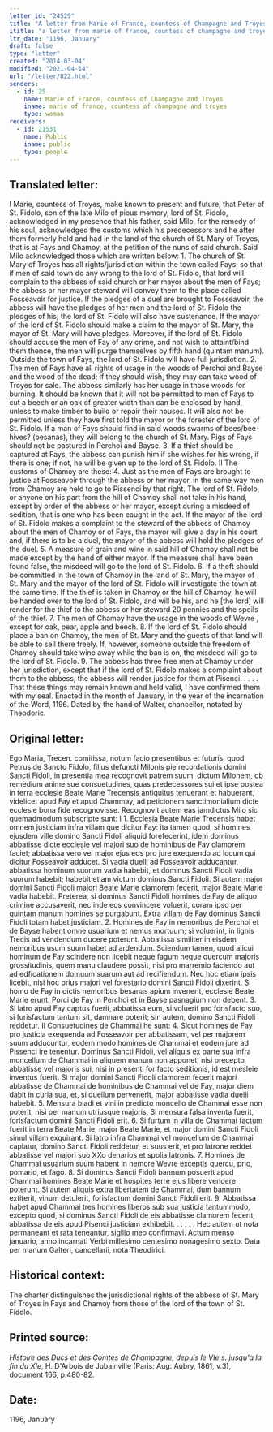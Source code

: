 ```yaml
---
letter_id: "24529"
title: "A letter from Marie of France, countess of Champagne and Troyes (1196, January)"
ititle: "a letter from marie of france, countess of champagne and troyes (1196, january)"
ltr_date: "1196, January"
draft: false
type: "letter"
created: "2014-03-04"
modified: "2021-04-14"
url: "/letter/822.html"
senders:
  - id: 25
    name: Marie of France, countess of Champagne and Troyes
    iname: marie of france, countess of champagne and troyes
    type: woman
receivers:
  - id: 21531
    name: Public
    iname: public
    type: people
---
```

<h2> Translated letter:</h2>I Marie, countess of Troyes, make known to present and future, that Peter of St. Fidolo, son of the late Milo of pious memory, lord of St. Fidolo, acknowledged in my presence that his father, said Milo, for the remedy of his soul, acknowledged the customs which his predecessors and he after them formerly held and had in the land of the church of St. Mary of Troyes, that is at Fays and Chamoy, at the petition of the nuns of said church.  Said Milo acknowledged those which are written below:
1.  The church of St. Mary of Troyes has all rights/jurisdiction within the town called Fays:  so that if men of said town do any wrong to the lord of St. Fidolo, that lord will complain to the abbess of said church or her mayor about the men of Fays; the abbess or her mayor steward will convey them to the place called Fosseavoir for justice.  If the pledges of a duel are brought to Fosseavoir, the abbess will have the pledges of her men and the lord of St. Fidolo the pledges of his; the lord of St. Fidolo will also have sustenance.  If the mayor of the lord of St. Fidolo should make a claim to the mayor of St. Mary, the mayor of St. Mary will have pledges.  Moreover, if the lord of St. Fidolo should accuse the men of Fay of any crime, and not wish to attaint/bind them thence, the men will purge themselves by fifth hand (quintam manum).  Outside the town of Fays, the lord of St. Fidolo will have full jurisdiction.
2.  The men of Fays have all rights of usage in the woods of Perchoi and Bayse and the wood of the dead; if they should wish, they may can take wood of Troyes for sale.  The abbess similarly has her usage in those woods for burning.  It should be known that it will not be permitted to men of Fays to cut a beech or an oak of greater width than can be enclosed by hand, unless to make timber to build or repair their houses.  It will also not be permitted unless they have first told the mayor or the forester of the lord of St. Fidolo.  If a man of Fays should find in said woods swarms of bees/bee-hives? (besanas), they will belong to the church of St. Mary.  Pigs of Fays should not be pastured in Perchoi and Bayse.
3.  If a thief should be captured at Fays, the abbess can punish him if she wishes for his wrong, if there is one; if not, he will be given up to the lord of St. Fidolo.
II
The customs of Chamoy are these:
4.  Just as the men of Fays are brought to justice at Fosseavoir through the abbess or her mayor, in the same way men from Chamoy are held to go to Pissenci by that right.  The lord of St. Fidolo, or anyone on his part from the hill of Chamoy shall not take in his hand, except by order of the abbess or her mayor, except during a misdeed of sedition, that is one who has been caught in the act.  If the mayor of the lord of St. Fidolo makes a complaint to the steward of the abbess of Chamoy about the men of Chamoy or of Fays, the mayor will give a day in his court and, if there is to be a duel, the mayor of the abbess will hold the pledges of the duel.
5.  A measure of grain and wine in said hill of Chamoy shall not be made except by the hand of either mayor.  If the measure shall have been found false, the misdeed will go to the lord of St. Fidolo.
6.  If a theft should be committed in the town of Chamoy in the land of St. Mary, the mayor of St. Mary and the mayor of the lord of St. Fidolo will investigate the town at the same time.  If the thief is taken in Chamoy or the hill of Chamoy, he will be handed over to the lord of St. Fidolo, and will be his, and he [the lord] will render for the thief to the abbess or her steward 20 pennies and the spoils of the thief.
7.  The men of Chamoy have the usage in the woods of Wevre , except for oak, pear, apple and beech.
8.  If the lord of St. Fidolo should place a ban on Chamoy, the men of St. Mary and the guests of that land will be able to sell there freely.  If, however, someone outside the freedom of Chamoy should take wine away while the ban is on, the misdeed will go to the lord of St. Fidolo.
9.  The abbess has three free men at Chamoy under her jurisdiction, except that if the lord of St. Fidolo makes a complaint about them to the abbess, the abbess will render justice for them at Pisenci.
. . . .
That these things may remain known and held valid, I have confirmed them with my seal.
Enacted in the month of January, in the year of the incarnation of the Word, 1196.  Dated by the hand of Walter, chancellor, notated by Theodoric.
<h2 class="mt-4"> Original letter:</h2>Ego Maria, Trecen. comitissa, notum facio presentibus et futuris, quod Petrus de Sancto Fidolo, filius defuncti Milonis pie recordationis domini Sancti Fidoli, in presentia mea recognovit patrem suum, dictum Milonem, ob remedium anime sue consuetudines, quas predecessores sui et ipse postea in terra ecclesie Beate Marie Trecensis antiquitus tenuerant et habuerant, videlicet apud Fay et apud Chammay, ad peticionem sanctimonialium dicte ecclesie bona fide recognovisse.  Recognovit autem eas jamdictus Milo sic quemadmodum subscripte sunt:
I
1.  Ecclesia Beate Marie Trecensis habet omnem justiciam infra villam que dicitur Fay:  ita tamen quod, si homines ejusdem ville domino Sancti Fidoli aliquid forefecerint, idem dominus abbatisse dicte ecclesie vel majori suo de hominibus de Fay clamorem faciet; abbatissa vero vel major ejus eos pro jure exequendo ad locum qui dicitur Fosseavoir adducet.  Si vadia duelli ad Fosseavoir adducantur, abbatissa hominum suorum vadia habebit, et dominus Sancti Fidoli vadia suorum habebit; habebit etiam victum dominus Sancti Fidoli.  Si autem major domini Sancti Fidoli majori Beate Marie clamorem fecerit, major Beate Marie vadia habebit.  Preterea, si dominus Sancti Fidoli homines de Fay de aliquo crimine accusaverit, nec inde eos convincere voluerit, coram ipso per quintam manum homines se purgabunt.  Extra villam de Fay dominus Sancti Fidoli totam habet justiciam.
2.  Homines de Fay in nemoribus de Perchoi et de Bayse habent omne usuarium et nemus mortuum; si voluerint, in lignis Trecis ad vendendum ducere poterunt.  Abbatissa similiter in eisdem nemoribus usum suum habet ad ardendum.  Sciendum tamen, quod alicui hominum de Fay scindere non licebit neque fagum neque quercum majoris grossitudinis, quem manu claudere possit, nisi pro marremio faciendo aut ad edficationem domuum suarum aut ad recifiendum.  Nec hoc etiam ipsis licebit, nisi hoc prius majori vel forestario domini Sancti Fidoli dixerint.  Si homo de Fay in dictis nemoribus besanas apium invenerit, ecclesie Beate Marie erunt.  Porci de Fay in Perchoi et in Bayse pasnagium non debent.
3.  Si latro apud Fay captus fuerit, abbatissa eum, si voluerit pro forisfacto suo, si forisfactum tantum sit, damnare poterit; sin autem, domino Sancti Fidoli reddetur.
II
Consuetudines de Chammai he sunt:
4.  Sicut homines de Fay pro justicia exequenda ad Fosseavoir per abbatissam, vel per majorem suum adducuntur, eodem modo homines de Chammai et eodem jure ad Pissenci ire tenentur.  Dominus Sancti Fidoli, vel aliquis ex parte sua infra moncellum de Chammai in aliquem manum non apponet, nisi precepto abbatisse vel majoris sui, nisi in presenti forifacto seditionis, id est mesleie inventus fuerit.  Si major domini Sancti Fidoli clamorem fecerit majori abbatisse de Chammai de hominibus de Chammai vel de Fay, major diem dabit in curia sua, et, si duellum pervenerit, major abbatisse vadia duelli habebit.
5.  Mensura bladi et vini in predicto moncello de Chammai esse non poterit, nisi per manum utriusque majoris.  Si mensura falsa inventa fuerit, forisfactum domini Sancti Fidoli erit.
6.  Si furtum in villa de Chammai factum fuerit in terra Beate Marie, major Beate Marie, et major domini Sancti Fidoli simul villam exquirant.  Si latro infra Chammai vel moncellum de Chammai capiatur, domino Sancti Fidoli reddetur, et suus erit, et pro latrone reddet abbatisse vel majori suo XXo denarios et spolia latronis.
7.  Homines de Chammai usuarium suum habent in nemore Wevre exceptis quercu, prio, pomario, et fago.
8.  Si dominus Sancti Fidoli bannum posuerit apud Chammai homines Beate Marie et hospites terre ejus libere vendere poterunt.  Si autem aliquis extra libertatem de Chammai, dum bannum extiterit, vinum detulerit, forisfactum domini Sancti Fidoli erit.
9.  Abbatissa habet apud Chammai tres homines liberos sub sua justicia tantummodo, excepto quod, si dominus Sancti Fidoli de eis abbatisse clamorem fecerit, abbatissa de eis apud Pisenci justiciam exhibebit.
. . . . .
Hec autem ut nota permaneant et rata teneantur, sigillo meo confirmavi.
Actum menso januario, anno incarnati Verbi millesimo centesimo nonagesimo sexto.  Data per manum Galteri, cancellarii, nota Theodirici.
<h2 class="mt-4"> Historical context:</h2>The charter distinguishes the jurisdictional rights of the abbess of St. Mary of Troyes in Fays and Chamoy from those of the lord of the town of St. Fidolo.
<h2 class="mt-4"> Printed source:</h2><p><em>Histoire des Ducs et des Comtes de Champagne, depuis le VIe s. jusqu'a la fin du XIe</em>, H. D'Arbois de Jubainville (Paris: Aug. Aubry, 1861, v.3), document 166, p.480-82.</p><h2 class="mt-4"> Date:</h2>1196, January